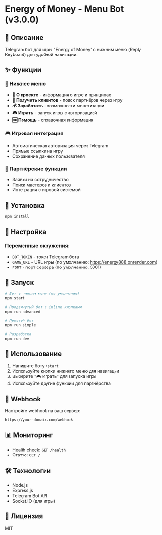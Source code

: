 # Energy of Money - Menu Bot (v3.0.0)

## 🤖 Описание

Telegram бот для игры "Energy of Money" с нижним меню (Reply Keyboard) для удобной навигации.

## ✨ Функции

### 🎯 Нижнее меню
- **📖 О проекте** - информация о игре и принципах
- **👥 Получить клиентов** - поиск партнёров через игру
- **💰 Заработать** - возможности монетизации
- **🎮 Играть** - запуск игры с авторизацией
- **🆘 Помощь** - справочная информация

### 🎮 Игровая интеграция
- Автоматическая авторизация через Telegram
- Прямые ссылки на игру
- Сохранение данных пользователя

### 💼 Партнёрские функции
- Заявки на сотрудничество
- Поиск мастеров и клиентов
- Интеграция с игровой системой

## 🚀 Установка

```bash
npm install
```

## 🔧 Настройка

### Переменные окружения:
- `BOT_TOKEN` - токен Telegram бота
- `GAME_URL` - URL игры (по умолчанию: https://energy888.onrender.com)
- `PORT` - порт сервера (по умолчанию: 3001)

## 🏃 Запуск

```bash
# Бот с нижним меню (по умолчанию)
npm start

# Продвинутый бот с inline кнопками
npm run advanced

# Простой бот
npm run simple

# Разработка
npm run dev
```

## 📱 Использование

1. Напишите боту `/start`
2. Используйте кнопки нижнего меню для навигации
3. Выберите "🎮 Играть" для запуска игры
4. Используйте другие функции для партнёрства

## 🔗 Webhook

Настройте webhook на ваш сервер:
```
https://your-domain.com/webhook
```

## 📊 Мониторинг

- Health check: `GET /health`
- Статус: `GET /`

## 🛠 Технологии

- Node.js
- Express.js
- Telegram Bot API
- Socket.IO (для игры)

## 📝 Лицензия

MIT
